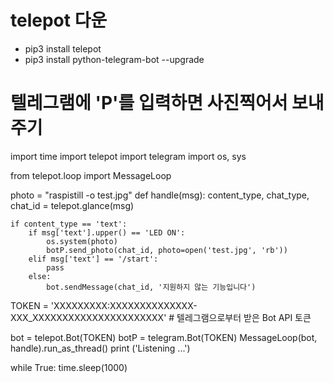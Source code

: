 # telepot 다운
  - pip3 install telepot
  - pip3 install python-telegram-bot --upgrade

# 텔레그램에 'P'를 입력하면 사진찍어서 보내주기
import time
import telepot
import telegram
import os, sys

from telepot.loop import MessageLoop

photo = "raspistill -o test.jpg"
def handle(msg):
    content_type, chat_type, chat_id = telepot.glance(msg)

    if content_type == 'text':
        if msg['text'].upper() == 'LED ON':
            os.system(photo)
            botP.send_photo(chat_id, photo=open('test.jpg', 'rb'))
        elif msg['text'] == '/start':
            pass
        else:
            bot.sendMessage(chat_id, '지원하지 않는 기능입니다')


TOKEN = 'XXXXXXXXX:XXXXXXXXXXXXXX-XXX_XXXXXXXXXXXXXXXXXXXXXX'    # 텔레그램으로부터 받은 Bot API 토큰

bot = telepot.Bot(TOKEN)
botP = telegram.Bot(TOKEN)
MessageLoop(bot, handle).run_as_thread()
print ('Listening ...')

while True:
    time.sleep(1000)
